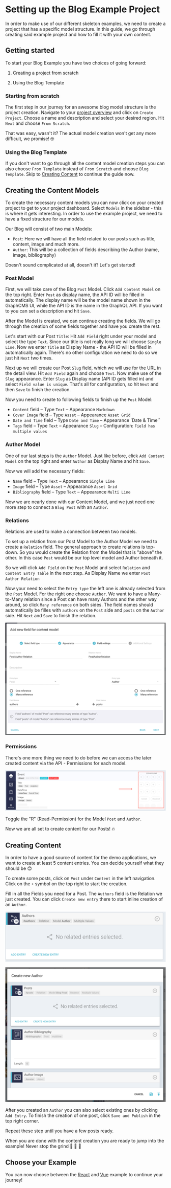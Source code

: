 # Setting up the Blog Example Project

In order to make use of our different skeleton examples, we need to create a project that has a specific model structure. In this guide, we go through creating said example project and how to fill it with your own content.

## Getting started

To start your Blog Example you have two choices of going forward:

1. Creating a project from scratch

2. Using the Blog Template

### Starting from scratch

The first step in our journey for an awesome blog model structure is the project creation. Navigate to your [project overview](https://app.graphcms.com/overview) and click on `Create Project`. Choose a name and description and select your desired region. Hit `Next` and choose `From Scratch`.

That was easy, wasn't it? The actual model creation won't get any more difficult, we promise! 🤓

### Using the Blog Template

If you don't want to go through all the content model creation steps you can also choose `From Template` instead of `From Scratch` and choose `Blog Template`. Skip to [Creating Content](#creating-content) to continue the guide now.

## Creating the Content Models

To create the necessary content models you can now click on your created project to get to your project dashboard. Select `Models` in the sidebar - this is where it gets interesting. In order to use the example project, we need to have a fixed structure for our models.

Our Blog will consist of two main Models:

- `Post`: Here we will have all the field related to our posts such as title, content, image and much more.
- `Author`: This will be a collection of fields describing the Author (name, image, bibliography)

Doesn't sound complicated at all, doesn't it? Let's get started!

### Post Model

First, we will take care of the Blog `Post` Model. Click `Add Content Model` on the top right. Enter `Post` as display name, the API ID will be filled in automatically. The display name will be the model name shown in the GraphCMS UI, while the API ID is the name in the GraphQL API. If you want to you can set a description and hit `Save`.

After the Model is created, we can continue creating the fields. We will go through the creation of some fields together and have you create the rest.

Let's start with our Post `Title`: Hit `Add Field` right under your model and select the type `Text`. Since our title is not really long we will choose `Single Line`. Now we enter `Title` as Display Name - the API ID will be filled in automatically again. There's no other configuration we need to do so we just hit `Next` two times.

Next up we will create our Post `Slug` field, which we will use for the URL in the detail view. Hit `Add Field` again and choose `Text`. Now make use of the `Slug` appearance. Enter `Slug` as Display name (API ID gets filled in) and select `Field value is unique`. That's all for configuration, so hit `Next` and then `Save` to finish the creation.

Now you need to create to following fields to finish up the `Post` Model:

- `Content` field – Type `Text` – Appearance `Markdown`
- `Cover Image` field – Type `Asset` – Appearance `Asset Grid`
- `Date and Time` field – Type `Date and Time` – Appearance `Date & Time``
- `Tags` field – Type `Text` – Appearance `Slug` – Configuration: `Field has multiple values`

### Author Model

One of our last steps is the `Author` Model. Just like before, click `Add Content Model` on the top right and enter `Author` as Display Name and hit `Save`.

Now we will add the necessary fields:

- `Name` field – Type `Text` – Appearance `Single Line`
- `Image` field – Type `Asset` – Appearance `Asset Grid`
- `Bibliography` field – Type `Text` – Appearance `Multi Line`

Now we are nearly done with our Content Model, and we just need one more step to connect a `Blog Post` with an `Author`.

### Relations

Relations are used to make a connection between two models.

To set up a relation from our Post Model to the Author Model we need to create a `Relation` field. The general approach to create relations is top-down. So you would create the Relation from the Model that is "above" the other. In this case `Post` would be our top level model and Author beneath it.

So we will click `Add Field` on the `Post` Model and select `Relation` and `Content Entry Table` in the next step. As Display Name we enter `Post Author Relation`

Now your need to select the `Entry type` the left one is already selected from the `Post` Model. For the right one choose `Author`. We want to have a Many-to-Many relation since a Post can have many Authors and the other way around, so click `Many reference` on both sides. The field names should automatically be filles with `authors` on the `Post` side and `posts` on the `Author` side. Hit `Next` and `Save` to finish the relation.

![Relation View](../img/getting-started/relation.png)

### Permissions

There's one more thing we need to do before we can access the later created content via the API - Permissions for each model.

![Permission View](../img/guides/permission_view.png)

Toggle the "R" (Read-Permission) for the Model `Post` and `Author`.

Now we are all set to create content for our Posts! 🔥

## Creating Content

In order to have a good source of content for the demo applications, we want to create at least 5 content entries. You can decide yourself what they should be 😊

To create some posts, click on `Post` under `Content` in the left navigation. Click on the `+` symbol on the top right to start the creation.

Fill in all the Fields you need for a Post. The `Authors` field is the Relation we just created. You can click `Create new entry` there to start inline creation of an `Author`.

![Inline Creation Start](../img/getting-started/author_field.png)

![Inline Creation Author](../img/getting-started/inline_creation.png)

After you created an `Author` you can also select existing ones by clicking `Add Entry`. To finish the creation of one post, click `Save and Publish` in the top right corner.

Repeat these step until you have a few posts ready.

When you are done with the content creation you are ready to jump into the example! Never stop the grind 💯 💪 🏈

## Choose your Example

You can now choose between the [React](/getting-started/beginners_guide_with_react/) and [Vue](/getting-started/beginners_guide_with_vue/) example to continue your journey!
